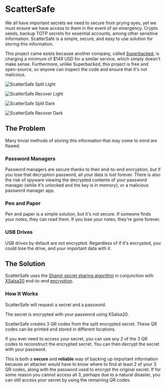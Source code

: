 # ScatterSafe

We all have important secrets we need to secure from prying eyes, yet we must ensure we have access to them in the event of an emergency. Crypto seeds, backup TOTP secrets for essential accounts, among other sensitive information. ScatterSafe is a simple, secure, and easy to use solution for storing this information.

This project came exists because another company, called [Superbacked](https://superbacked.com), is charging a minimum of $149 USD for a similar service, which simply doesn't make sense. Furthermore, unlike Superbacked, this project is free and open-source, so anyone can inspect the code and ensure that it's not malicious.

![ScatterSafe Split Light](https://cdn.horizon.pics/yVfDx4M6TFDXc9P31W6bqx7CeEoFVl.png)

![ScatterSafe Recover Light](https://cdn.horizon.pics/v3I9Jls7pqKhLP46P60sgxsETBxHrt.png)

![ScatterSafe Split Dark](https://cdn.horizon.pics/W6mLKRPZdFeIplLQddkCrzLBiKMea0.png)

![ScatterSafe Recover Dark](https://cdn.horizon.pics/4GlKXV1zFEWZTPjpDscsbSJqOozMnJ.png)

## The Problem

Many trivial methods of storing this information that may come to mind are flawed.

### Password Managers

Password managers are secure thanks to their end-to-end encryption, but if you lose that decryption password, all your data is lost forever. There is also the risk of spyware viewing the decrypted contents of your password manager (while it's unlocked and the key is in memory), or a malicious password manager app.

### Pen and Paper

Pen and paper is a simple solution, but it's not secure. If someone finds your notes, they can read them. If you lose your notes, they're gone forever.

### USB Drives

USB drives by default are not encrypted. Regardless of if it's encrypted, you could lose the drive, and your important data with it.

## The Solution

ScatterSafe uses the [Shamir secret sharing algorithm](https://en.wikipedia.org/wiki/Shamir%27s_Secret_Sharing) in conjunction with [XSalsa20](https://en.wikipedia.org/wiki/Salsa20) end-to-end [encryption](https://en.wikipedia.org/wiki/Encryption).

### How It Works

ScatterSafe will request a secret and a password.

The secret is encrypted with your password using XSalsa20.

ScatterSafe creates 3 QR codes from the split encrypted secret. These QR codes can be printed and stored in different locations.

If you ever need to access your secret, you can use any 2 of the 3 QR codes to reconstruct the encrypted secret. You can then decrypt the secret with your password.

This is both a **secure** and **reliable** way of backing up important information because an attacker would have to know where to find at least 2 of your 3 QR codes, along with the password used to encrypt the original secret. If for some reason you cannot access all 3, perhaps due to a natural disaster, you can still access your secret by using the remaining QR codes.
